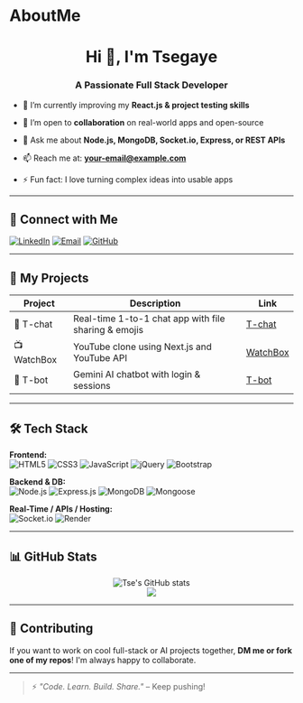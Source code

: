 # AboutMe
<h1 align="center">Hi 👋, I'm Tsegaye</h1>
<h3 align="center">A Passionate Full Stack Developer</h3>

- 🌱 I’m currently improving my **React.js & project testing skills**

- 👯 I’m open to **collaboration** on real-world apps and open-source

- 💬 Ask me about **Node.js, MongoDB, Socket.io, Express, or REST APIs**

- 📫 Reach me at: **your-email@example.com**

- ⚡ Fun fact: I love turning complex ideas into usable apps

---

## 🔗 Connect with Me
<p>
  <a href="https://linkedin.com/in/your-linkedin" target="_blank"><img alt="LinkedIn" src="https://img.shields.io/badge/LinkedIn-blue?logo=linkedin&style=flat&logoColor=white"/></a>
  <a href="mailto:shewamaretsegaye@gmail.com"><img alt="Email" src="https://img.shields.io/badge/Gmail-red?logo=gmail&style=flat&logoColor=white"/></a>
  <a href="https://github.com/tse-coder"><img alt="GitHub" src="https://img.shields.io/badge/GitHub-100000?logo=github&style=flat&logoColor=white"/></a>
</p>

---

## 🚀 My Projects

| Project | Description | Link |
|--------|-------------|------|
| 💬 T-chat | Real-time 1-to-1 chat app with file sharing & emojis | [T-chat](https://github.com/tse-coder/T-chat) |
| 📺 WatchBox | YouTube clone using Next.js and YouTube API | [WatchBox](https://github.com/tse-coder/WatchBox) |
| 🤖 T-bot | Gemini AI chatbot with login & sessions | [T-bot](https://github.com/tse-coder/t-bot) |

---

## 🛠️ Tech Stack

**Frontend:**  
![HTML5](https://img.shields.io/badge/html5-E34F26?style=flat&logo=html5&logoColor=white)
![CSS3](https://img.shields.io/badge/css3-1572B6?style=flat&logo=css3&logoColor=white)
![JavaScript](https://img.shields.io/badge/javascript-F7DF1E?style=flat&logo=javascript&logoColor=black)
![jQuery](https://img.shields.io/badge/jQuery-0769AD?style=flat&logo=jquery&logoColor=white)
![Bootstrap](https://img.shields.io/badge/bootstrap-563D7C?style=flat&logo=bootstrap&logoColor=white)

**Backend & DB:**  
![Node.js](https://img.shields.io/badge/Node.js-339933?style=flat&logo=nodedotjs&logoColor=white)
![Express.js](https://img.shields.io/badge/Express.js-000000?style=flat&logo=express&logoColor=white)
![MongoDB](https://img.shields.io/badge/MongoDB-4EA94B?style=flat&logo=mongodb&logoColor=white)
![Mongoose](https://img.shields.io/badge/Mongoose-880000?style=flat)

**Real-Time / APIs / Hosting:**  
![Socket.io](https://img.shields.io/badge/Socket.io-010101?style=flat&logo=socket.io&logoColor=white)
![Render](https://img.shields.io/badge/Render-46E3B7?style=flat&logo=render&logoColor=black)

---

## 📊 GitHub Stats
<p align="center">
  <img src="https://github-readme-stats.vercel.app/api?username=tse-coder&show_icons=true&theme=radical" alt="Tse's GitHub stats" />
  <br/>
  <img src="https://github-readme-stats.vercel.app/api/top-langs/?username=tse-coder&layout=compact&theme=radical" />
</p>

---

## 🤝 Contributing
If you want to work on cool full-stack or AI projects together, **DM me or fork one of my repos**! I'm always happy to collaborate.

---

> ⚡ _"Code. Learn. Build. Share."_ – Keep pushing!



